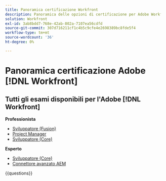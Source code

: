 ```yaml
---
title: Panoramica certificazione Workfront
description: Panoramica delle opzioni di certificazione per Adobe Workfront
solution: Workfront
exl-id: 3ab8bdd7-768e-42ab-802a-7107ea56cdfd
source-git-commit: 307d716211cf1c4b5c9cfe4e2698389bc8fde5f4
workflow-type: tm+mt
source-wordcount: '36'
ht-degree: 0%

---
```


# Panoramica certificazione Adobe [!DNL Workfront]

## Tutti gli esami disponibili per l&#39;Adobe [!DNL Workfront]

**Professionista**

* [Sviluppatore (Fusion)](https://certification.adobe.com/certification/fusion-developer-professional) <!--AD0-E902-->
* [Project Manager](https://certification.adobe.com/certification/project-manager-professional) <!--AD0-E903-->
* [Sviluppatore (Core)](https://certification.adobe.com/certification/core-developer-professional) <!--AD0-E908-->

**Esperto**

* [Sviluppatore (Core)](https://certification.adobe.com/certification/core-developer-expert) <!--AD0-E907-->
* [Connettore avanzato AEM](https://certification.adobe.com/certification/experience-manager-enhanced-connector-expert) <!--AD0-E906-->

{{questions}}

